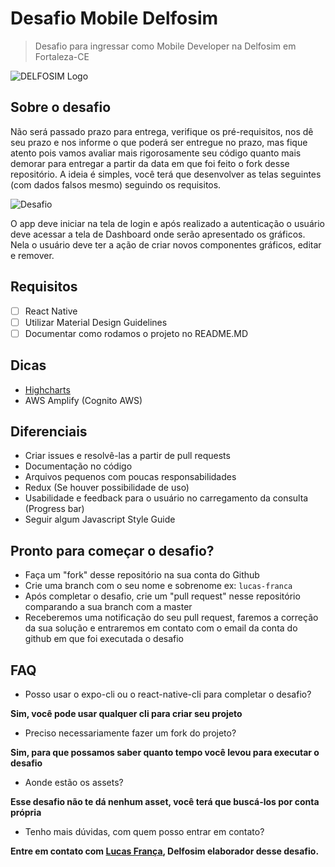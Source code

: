 # Desafio Mobile Delfosim
> Desafio para ingressar como Mobile Developer na Delfosim em Fortaleza-CE

![DELFOSIM Logo](images/delfos_Intelligent_maintenance.png?raw=true "DELFOSIM Logo")

## Sobre o desafio
Não será passado prazo para entrega, verifique os pré-requisitos, nos dê seu prazo e nos informe o que poderá ser entregue no prazo, mas fique atento pois vamos avaliar mais rigorosamente seu código quanto mais demorar para entregar a partir da data em que foi feito o fork desse repositório. A ideia é simples, você terá que desenvolver as telas seguintes (com dados falsos mesmo) seguindo os requisitos.

![Desafio](images/tela-01.png?raw=true "Desafio")

O app deve iniciar na tela de login e após realizado a autenticação o usuário deve acessar a tela de Dashboard onde serão apresentado os gráficos. Nela o usuário deve ter a ação de criar novos componentes gráficos, editar e remover.

## Requisitos
* [ ] React Native
* [ ] Utilizar Material Design Guidelines
* [ ] Documentar como rodamos o projeto no README.MD

## Dicas
- [Highcharts](https://github.com/TradingPal/react-native-highcharts)
- AWS Amplify (Cognito AWS)

## Diferenciais
- Criar issues e resolvê-las a partir de pull requests
- Documentação no código
- Arquivos pequenos com poucas responsabilidades
- Redux (Se houver possibilidade de uso)
- Usabilidade e feedback para o usuário no carregamento da consulta (Progress bar)
- Seguir algum Javascript Style Guide

## Pronto para começar o desafio?
- Faça um "fork" desse repositório na sua conta do Github
- Crie uma branch com o seu nome e sobrenome ex: ```lucas-franca```
- Após completar o desafio, crie um "pull request" nesse repositório comparando a sua branch com a master
- Receberemos uma notificação do seu pull request, faremos a correção da sua solução e entraremos em contato com o email da conta do github em que foi executada o desafio

## FAQ
- Posso usar o expo-cli ou o react-native-cli para completar o desafio?

**Sim, você pode usar qualquer cli para criar seu projeto**

- Preciso necessariamente fazer um fork do projeto?

**Sim, para que possamos saber quanto tempo você levou para executar o desafio**

- Aonde estão os assets?

**Esse desafio não te dá nenhum asset, você terá que buscá-los por conta própria**

- Tenho mais dúvidas, com quem posso entrar em contato?

**Entre em contato com [Lucas França](https://github.com/lffranca), Delfosim elaborador desse desafio.**
